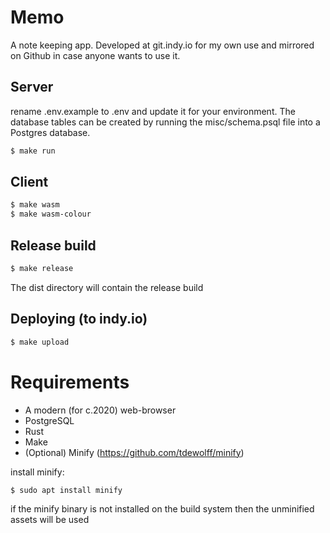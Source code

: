 # Memo

A note keeping app. Developed at git.indy.io for my own use and mirrored on Github in case anyone wants to use it.

## Server

rename .env.example to .env and update it for your environment. The database tables can be created by running the misc/schema.psql file into a Postgres database.

```sh
$ make run
```

## Client
```sh
$ make wasm
$ make wasm-colour
```

## Release build

```sh
$ make release
```
The dist directory will contain the release build

## Deploying (to indy.io)

```sh
$ make upload
```


# Requirements
- A modern (for c.2020) web-browser
- PostgreSQL
- Rust
- Make
- (Optional) Minify (https://github.com/tdewolff/minify)

install minify:
```sh
$ sudo apt install minify
```

if the minify binary is not installed on the build system then the unminified assets will be used
